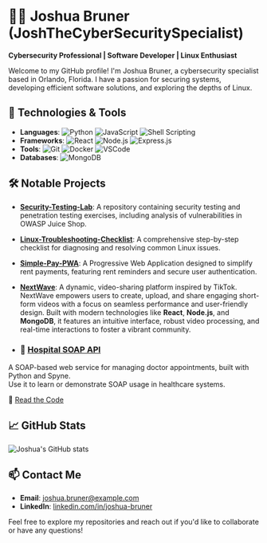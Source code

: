 # 👨‍💻 Joshua Bruner (JoshTheCyberSecuritySpecialist)

**Cybersecurity Professional | Software Developer | Linux Enthusiast**

Welcome to my GitHub profile! I'm Joshua Bruner, a cybersecurity specialist based in Orlando, Florida. I have a passion for securing systems, developing efficient software solutions, and exploring the depths of Linux.

## 🔧 Technologies & Tools

- **Languages**: ![Python](https://img.shields.io/badge/-Python-3776AB?logo=python&logoColor=white) ![JavaScript](https://img.shields.io/badge/-JavaScript-F7DF1E?logo=javascript&logoColor=black) ![Shell Scripting](https://img.shields.io/badge/-Shell_Scripting-4EAA25?logo=gnu-bash&logoColor=white)
- **Frameworks**: ![React](https://img.shields.io/badge/-React-61DAFB?logo=react&logoColor=black) ![Node.js](https://img.shields.io/badge/-Node.js-339933?logo=node.js&logoColor=white) ![Express.js](https://img.shields.io/badge/-Express.js-000000?logo=express&logoColor=white)
- **Tools**: ![Git](https://img.shields.io/badge/-Git-F05032?logo=git&logoColor=white) ![Docker](https://img.shields.io/badge/-Docker-2496ED?logo=docker&logoColor=white) ![VSCode](https://img.shields.io/badge/-VSCode-007ACC?logo=visual-studio-code&logoColor=white)
- **Databases**: ![MongoDB](https://img.shields.io/badge/-MongoDB-47A248?logo=mongodb&logoColor=white)

## 🛠️ Notable Projects

- **[Security-Testing-Lab](https://github.com/JoshTheCyberSecuritySpecialist/Security-Testing-Lab)**: A repository containing security testing and penetration testing exercises, including analysis of vulnerabilities in OWASP Juice Shop.

- **[Linux-Troubleshooting-Checklist](https://github.com/JoshTheCyberSecuritySpecialist/Linux-Troubleshooting-Checklist)**: A comprehensive step-by-step checklist for diagnosing and resolving common Linux issues.

- **[Simple-Pay-PWA](https://github.com/JoshTheCyberSecuritySpecialist/simple-pay-pwa)**: A Progressive Web Application designed to simplify rent payments, featuring rent reminders and secure user authentication.

- **[NextWave](https://github.com/JoshTheCyberSecuritySpecialist/NextWave)**: A dynamic, video-sharing platform inspired by TikTok. NextWave empowers users to create, upload, and share engaging short-form videos with a focus on seamless performance and user-friendly design. Built with modern technologies like **React**, **Node.js**, and **MongoDB**, it features an intuitive interface, robust video processing, and real-time interactions to foster a vibrant community.

- ### 🏥 [Hospital SOAP API](https://github.com/JoshTheCyberSecuritySpecialist/hospital-soap-api)
A SOAP-based web service for managing doctor appointments, built with Python and Spyne.  
Use it to learn or demonstrate SOAP usage in healthcare systems.

📄 [Read the Code](https://github.com/JoshTheCyberSecuritySpecialist/hospital-soap-api/blob/main/app.py)



## 📈 GitHub Stats

![Joshua's GitHub stats](https://github-readme-stats.vercel.app/api?username=JoshTheCyberSecuritySpecialist&show_icons=true&theme=radical)

## 📫 Contact Me

- **Email**: [joshua.bruner@example.com](mailto:joshua.bruner@example.com)
- **LinkedIn**: [linkedin.com/in/joshua-bruner](https://www.linkedin.com/in/joshua-bruner)

Feel free to explore my repositories and reach out if you'd like to collaborate or have any questions!
